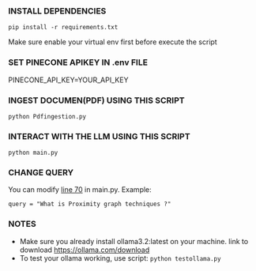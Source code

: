 ### INSTALL DEPENDENCIES ###
`pip install -r requirements.txt`

Make sure enable your virtual env first  before execute the script

### SET PINECONE APIKEY IN .env FILE ###
PINECONE_API_KEY=YOUR_API_KEY

### INGEST DOCUMEN(PDF) USING THIS SCRIPT ###
`python Pdfingestion.py`

### INTERACT WITH THE LLM USING THIS SCRIPT ###
`python main.py`

### CHANGE QUERY ###
You can modify [line 70](https://github.com/yosephfernando/RAG/blob/main/main.py#L70) in main.py. Example:
```
query = "What is Proximity graph techniques ?"
```

### NOTES ###
- Make sure you already install ollama3.2:latest on your machine. link to download https://ollama.com/download
- To test your ollama working, use script: `python testollama.py`